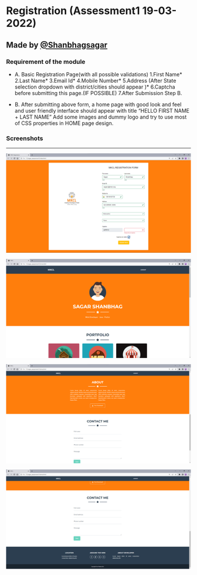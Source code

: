 # Registration (Assessment1 19-03-2022)

## Made by [@Shanbhagsagar](https://github.com/Shanbhagsagar)

### Requirement of the module

- A.	Basic Registration Page(with all possible validations)
         1.First Name*
         2.Last Name*
         3.Email Id*
         4.Mobile Number*
	 5.Address (After State selection dropdown with district/cities should appear )*
	 6.Captcha before submitting this page.(IF POSSIBLE)
	 7.After Submission Step B.

- B.	After submitting above form, a home page with good look and feel and user friendly interface should appear with title “HELLO FIRST NAME + LAST NAME”
Add some images and dummy logo and try to use most of CSS properties in HOME page design.

### Screenshots
---

![](https://github.com/Shanbhagsagar/sagar_assessment1/blob/main/images/1.png)

![](https://github.com/Shanbhagsagar/sagar_assessment1/blob/main/images/2.png)

![](https://github.com/Shanbhagsagar/sagar_assessment1/blob/main/images/3.png)

![](https://github.com/Shanbhagsagar/sagar_assessment1/blob/main/images/4.png)
